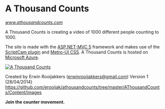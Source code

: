 A Thousand Counts
=================
_www.athousandcounts.com_

A Thousand Counts is creating a video of 1000 different people counting to 1000.

The site is made with the [ASP.NET-MVC 5](http://www.asp.net/mvc) framework and makes use of the [ScriptCam plugin](https://www.scriptcam.com/) and [Metro-UI CSS](http://metroui.org.ua/). A Thousand Counts is hosted on [Microsoft Azure](https://azure.microsoft.com/en-us/).

[![A Thousand Counts](https://raw.github.com/erooijak/athousandcounts/master/AThousandCounts/Content/images/athousandcounts_29_pioneers_YouTube_video.png)](https://www.youtube.com/watch?v=4JWUwdvbwpM)


Created by Erwin Rooijakkers (erwinrooijakkers@gmail.com)
Version 1 (28/04/2014)
https://github.com/erooijak/athousandcounts/tree/master/AThousandCounts/Content/images

**Join the counter movement.**

